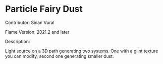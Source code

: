 # Particle Fairy Dust

Contributor: Sinan Vural

Flame Version: 2021.2 and later

Description:

Light source on a 3D path generating two systems. One with a glint texture you can modify, second one generating smaller dust.